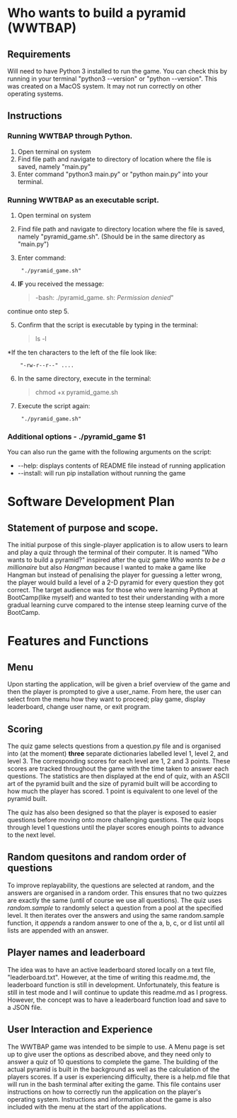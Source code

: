 # Who wants to build a pyramid (WWTBAP)

## Requirements

Will need to have Python 3 installed to run the game. You can check this by running in your terminal "python3 --version" or "python --version". This was created on a MacOS system. It may not run correctly on other operating systems.

## Instructions

### Running WWTBAP through Python.

1. Open terminal on system
2. Find file path and navigate to directory of location where the file is saved, namely "main.py"
3. Enter command "python3 main.py" or "python main.py" into your terminal.

### Running WWTBAP as an executable script.

1. Open terminal on system
2. Find file path and navigate to directory location where the file is saved, namely "pyramid_game.sh". (Should be in the same directory as "main.py")
3. Enter command: 

        "./pyramid_game.sh"

4. **IF** you received the message:

    >-bash: ./pyramid_game. sh: _Permission denied_" 

continue onto step 5.

5. Confirm that the script is executable by typing in the terminal:

    >ls -l

*If the ten characters to the left of the file look like:

        "-rw-r--r--" ....

6. In the same directory, execute in the terminal:

    >chmod +x pyramid_game.sh

7. Execute the script again:

        "./pyramid_game.sh"

### Additional options - ./pyramid_game $1
You can also run the game with the following arguments on the script:

* --help: displays contents of README file instead of running application
* --install: will run pip installation without running the game

# Software Development Plan

## Statement of purpose and scope.

The initial purpose of this single-player application is to allow users to learn and play a quiz through the terminal of their computer. It is named "Who wants to build a pyramid?" inspired after the quiz game *Who wants to be a millionaire* but also *Hangman* because I wanted to make a game like Hangman but instead of penalising the player for guessing a letter wrong, the player would build a level of a 2-D pyramid for every question they got correct. The target audience was for those who were learning Python at BootCamp(like myself) and wanted to test their understanding with a more gradual learning curve compared to the intense steep learning curve of the BootCamp. 

# Features and Functions

## Menu

Upon starting the application, will be given a brief overview of the game and then the player is prompted to give a user_name. From here, the user can select from the menu how they want to proceed; play game, display leaderboard, change user name, or exit program.

## Scoring

The quiz game selects questions from a question.py file and is organised into (at the moment) **three** separate dictionaries labelled level 1, level 2, and level 3. The corresponding scores for each level are 1, 2 and 3 points. These scores are tracked throughout the game with the time taken to answer each questions. The statistics are then displayed at the end of quiz, with an ASCII art of the pyramid built and the size of pyramid built will be according to how much the player has scored. 1 point is equivalent to one level of the pyramid built.  

The quiz has also been designed so that the player is exposed to easier questions before moving onto more challenging questions. The quiz loops through level 1 questions until the player scores enough points to advance to the next level.

## Random quesitons and random order of questions

To improve replayability, the questions are selected at random, and the answers are organised in a random order. This ensures that no two quizzes are exactly the same (until of course we use all questions). The quiz uses *random.sample* to randomly select a question from a pool at the specified level. It then iterates over the answers and using the same random.sample function, it *appends* a random answer to one of the a, b, c, or d list until all lists are appended with an answer.  

## Player names and leaderboard

The idea was to have an active leaderboard stored locally on a text file, "leaderboard.txt". However, at the time of writing this readme.md, the leaderboard function is still in development. Unfortunately, this feature is still in test mode and I will continue to update this readme.md as I progress. However, the concept was to have a leaderboard function load and save to a JSON file. 

## User Interaction and Experience

The WWTBAP game was intended to be simple to use. A Menu page is set up to give user the options as described above, and they need only to answer a quiz of 10 questions to complete the game. The building of the actual pyramid is built in the background as well as the calculation of the players scores. If a user is experiencing difficulty, there is a help.md file that will run in the bash terminal after exiting the game. This file contains user instructions on how to correctly run the application on the player's operating system. Instructions and information about the game is also included with the menu at the start of the applications.

